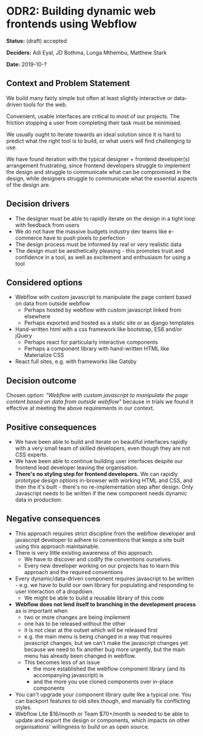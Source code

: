 # ODR2: Building dynamic web frontends using Webflow

**Status:** \(draft\) accepted

**Deciders:** Adi Eyal, JD Bothma, Lunga Mthembu, Matthew Stark

**Date:** 2019-10-?

## Context and Problem Statement

We build many fairly simple but often at least slightly interactive or data-driven tools for the web.

Convenient, usable interfaces are critical to most of our projects. The friction stopping a user from completing their task must be minimised.

We usually ought to iterate towards an ideal solution since it is hard to predict what the right tool is to build, or what users will find challenging to use.

We have found iteration with the typical designer + frontend developer\(s\) arrangement frustrating, since frontend developers struggle to implement the design and struggle to communicate what can be compromised in the design, while designers struggle to communicate what the essential aspects of the design are.

## Decision drivers

* The designer must be able to rapidly iterate on the design in a tight loop with feedback from users 
* We do not have the massive budgets industry dev teams like e-commerce have to push pixels to perfection 
* The design process must be informed by real or very realistic data
* The design must be aesthetically pleasing - this promotes trust and confidence in a tool, as well as excitement and enthusiasm for using a tool

## Considered options

* Webflow with custom javascript to manipulate the page content based on data from outside webflow
  * Perhaps hosted by webflow with custom javascript linked from elsewhere
  * Perhaps exported and hosted as a static site or as django templates
* Hand-written html with a css framework like bootstrap, ES6 and/or jQuery
  * Perhaps react for particularly interactive components
  * Perhaps a component library with hand-written HTML like Materialize CSS
* React full sites, e.g. with frameworks like Gatsby

## Decision outcome

Chosen option: _"Webflow with custom javascript to manipulate the page content based on data from outside webflow"_ because in trials we found it effective at meeting the above requirements in our context.

## Positive consequences

* We have been able to build and iterate on beautiful interfaces rapidly with a very small team of skilled developers, even though they are not CSS experts.
* We have been able to continue building user interfaces despite our frontend lead developer leaving the organisation.
* **There's no styling step for frontend developers.** We can rapidly prototype design options in-browser with working HTML and CSS, and then the it's built - there's no re-implementation step after design. Only Javascript needs to be written if the new component needs dynamic data in production.

## Negative consequences

* This approach requires strict discipline from the webflow developer and javascript developer to adhere to conventions that keeps a site built using this approach maintainable.
* There is very little existing awareness of this approach.
  * We have to discover and codify the conventions ourselves.
  * Every new developer working on our projects has to learn this approach and the required conventions
* Every dynamic/data-driven component requires javascript to be written - e.g. we have to build our own library for populating and responding to user interaction of a dropdown.
  * We might be able to build a reusable library of this code
* **Webflow does not lend itself to branching in the development process** as is important when
  * two or more changes are being implement
  * one has to be released without the other
  * it is not clear at the outset which will be released first
  * e.g. the main menu is being changed in a way that requires javascript changes, but we can't make the javascript changes yet because we need to fix another bug more urgently, but the main menu has already been changed in webflow.
  * This becomes less of an issue
    * the more established the webflow component library \(and its accompanying javascript\) is
    * and the more you use cloned components over in-place components 
* You can't upgrade your component library quite like a typical one. You can backport features to old sites though, and manually fix conflicting styles.
* Webflow Lite $16/month or Team $70+/month is needed to be able to update and export the design or components, which impacts on other organisations' willingness to build on as open source.



